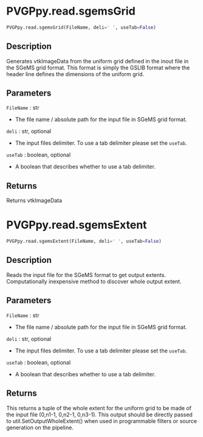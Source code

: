 # PVGPpy.read.sgemsGrid

```py
PVGPpy.read.sgemsGrid(FileName, deli=' ', useTab=False)
```

Description
-----------
Generates vtkImageData from the uniform grid defined in the inout file in the SGeMS grid format. This format is simply the GSLIB format where the header line defines the dimensions of the uniform grid.

Parameters
----------
`FileName` : str

- The file name / absolute path for the input file in SGeMS grid format.

`deli` : str, optional

- The input files delimiter. To use a tab delimiter please set the `useTab`.

`useTab` : boolean, optional

- A boolean that describes whether to use a tab delimiter.

Returns
-------
Returns vtkImageData


# PVGPpy.read.sgemsExtent

```py
PVGPpy.read.sgemsExtent(FileName, deli=' ', useTab=False)
```

Description
-----------
Reads the input file for the SGeMS format to get output extents. Computationally inexpensive method to discover whole output extent.

Parameters
----------
`FileName` : str

- The file name / absolute path for the input file in SGeMS grid format.

`deli` : str, optional

- The input files delimiter. To use a tab delimiter please set the `useTab`.

`useTab` : boolean, optional

- A boolean that describes whether to use a tab delimiter.

Returns
-------
This returns a tuple of the whole extent for the uniform grid to be made of the input file (0,n1-1, 0,n2-1, 0,n3-1). This output should be directly passed to util.SetOutputWholeExtent() when used in programmable filters or source generation on the pipeline.
